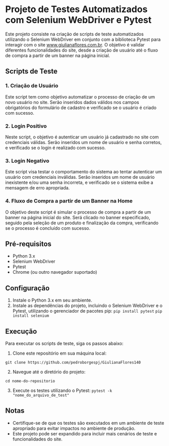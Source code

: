 # Projeto de Testes Automatizados com Selenium WebDriver e Pytest

Este projeto consiste na criação de scripts de teste automatizados utilizando o Selenium WebDriver em conjunto com a biblioteca Pytest para interagir com o site www.giulianaflores.com.br. O objetivo é validar diferentes funcionalidades do site, desde a criação de usuário até o fluxo de compra a partir de um banner na página inicial.

## Scripts de Teste

### 1. Criação de Usuário
Este script tem como objetivo automatizar o processo de criação de um novo usuário no site. Serão inseridos dados válidos nos campos obrigatórios do formulário de cadastro e verificado se o usuário é criado com sucesso.

### 2. Login Positivo
Neste script, o objetivo é autenticar um usuário já cadastrado no site com credenciais válidas. Serão inseridos um nome de usuário e senha corretos, e verificado se o login é realizado com sucesso.

### 3. Login Negativo
Este script visa testar o comportamento do sistema ao tentar autenticar um usuário com credenciais inválidas. Serão inseridos um nome de usuário inexistente e/ou uma senha incorreta, e verificado se o sistema exibe a mensagem de erro apropriada.

### 4. Fluxo de Compra a partir de um Banner na Home
O objetivo deste script é simular o processo de compra a partir de um banner na página inicial do site. Será clicado no banner especificado, seguido pela seleção de um produto e finalização da compra, verificando se o processo é concluído com sucesso.

## Pré-requisitos

- Python 3.x
- Selenium WebDriver
- Pytest
- Chrome (ou outro navegador suportado)

## Configuração

1. Instale o Python 3.x em seu ambiente.
2. Instale as dependências do projeto, incluindo o Selenium WebDriver e o Pytest, utilizando o gerenciador de pacotes pip:
```pip install pytest```
```pip install selenium```

## Execução

Para executar os scripts de teste, siga os passos abaixo:

1. Clone este repositório em sua máquina local:
```
git clone https://github.com/pedroborgespj/GiulianaFlores140
```

2. Navegue até o diretório do projeto:
```
cd nome-do-repositorio
```

3. Execute os testes utilizando o Pytest:
```pytest -k "nome_do_arquivo_de_test"```

## Notas

- Certifique-se de que os testes são executados em um ambiente de teste apropriado para evitar impactos no ambiente de produção.
- Este projeto pode ser expandido para incluir mais cenários de teste e funcionalidades do site.

